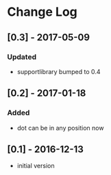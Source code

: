 # Change Log

## [0.3] - 2017-05-09
### Updated
- supportlibrary bumped to 0.4

## [0.2] - 2017-01-18
### Added
- dot can be in any position now

## [0.1] - 2016-12-13
- initial version
